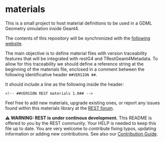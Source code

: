 # materials

This is a small project to host material definitions to be used in a GDML Geometry simulation inside Geant4.

The contents of this repository will be synchronized with the [following website](https://sultan.unizar.es/materials/).

The main objective is to define material files with version traceability features that will be integrated with restG4 and TRestGeant4Metadata.
To allow for this traceability we should define a reference string at the beginning of the materials file, 
enclosed in a comment between the following identificative header `##VERSION ##`.

It should include a line as the following inside the header:

```
<!-- ##VERSION REST materials 1.0## -->
```

Feel free to add new materials, upgrade existing ones, or report any issues found within this materials library at the [REST forum](http://ezpc10.unizar.es).

**⚠ WARNING: REST is under continous development.** This README is offered to you by the REST community. Your HELP is needed to keep this file up to date. You are very welcome to contribute fixing typos, updating information or adding new contributions. See also our [Contribution Guide](https://github.com/rest-for-physics/rest-framework/blob/master/CONTRIBUTING.md).
